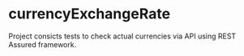 # currencyExchangeRate
Project consicts tests to check actual currencies via API using REST Assured framework.
